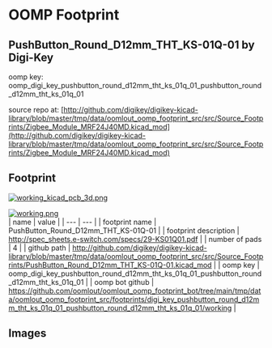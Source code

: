 # OOMP Footprint  
## PushButton_Round_D12mm_THT_KS-01Q-01  by Digi-Key  
  
oomp key: oomp_digi_key_pushbutton_round_d12mm_tht_ks_01q_01_pushbutton_round_d12mm_tht_ks_01q_01  
  
source repo at: [http://github.com/digikey/digikey-kicad-library/blob/master/tmp/data/oomlout_oomp_footprint_src/src/Source_Footprints/Zigbee_Module_MRF24J40MD.kicad_mod](http://github.com/digikey/digikey-kicad-library/blob/master/tmp/data/oomlout_oomp_footprint_src/src/Source_Footprints/Zigbee_Module_MRF24J40MD.kicad_mod)  
## Footprint  
  
[![working_kicad_pcb_3d.png](working_kicad_pcb_3d_600.png)](working_kicad_pcb_3d.png)  
  
[![working.png](working_600.png)](working.png)  
| name | value | 
| --- | --- | 
| footprint name | PushButton_Round_D12mm_THT_KS-01Q-01 | 
| footprint description | http://spec_sheets.e-switch.com/specs/29-KS01Q01.pdf | 
| number of pads | 4 | 
| github path | http://github.com/digikey/digikey-kicad-library/blob/master/tmp/data/oomlout_oomp_footprint_src/src/Source_Footprints/PushButton_Round_D12mm_THT_KS-01Q-01.kicad_mod | 
| oomp key | oomp_digi_key_pushbutton_round_d12mm_tht_ks_01q_01_pushbutton_round_d12mm_tht_ks_01q_01 | 
| oomp bot github | https://github.com/oomlout/oomlout_oomp_footprint_bot/tree/main/tmp/data/oomlout_oomp_footprint_src/footprints/digi_key_pushbutton_round_d12mm_tht_ks_01q_01_pushbutton_round_d12mm_tht_ks_01q_01/working | 
## Images  
